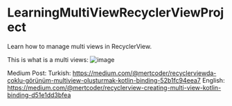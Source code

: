 # LearningMultiViewRecyclerViewProject
Learn how to manage multi views in RecyclerView.

This is what is a multi views:
![image](https://github.com/mertcoder/LearningMultiViewRecyclerViewProject/assets/142554993/1ada5323-53d7-40f1-a82b-3339688d364b)

Medium Post:
Turkish: https://medium.com/@mertcoder/recyclerviewda-çoklu-görünüm-multiview-oluşturmak-kotlin-binding-52b1fc94eea7
English: https://medium.com/@mertcoder/recyclerview-creating-multi-view-kotlin-binding-d51e1dd3bfea
